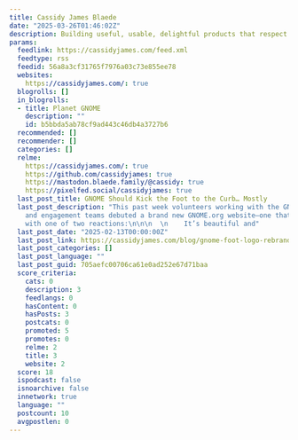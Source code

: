 ```yaml
---
title: Cassidy James Blaede
date: "2025-03-26T01:46:02Z"
description: Building useful, usable, delightful products that respect privacy.
params:
  feedlink: https://cassidyjames.com/feed.xml
  feedtype: rss
  feedid: 56a8a3cf31765f7976a03c73e855ee78
  websites:
    https://cassidyjames.com/: true
  blogrolls: []
  in_blogrolls:
  - title: Planet GNOME
    description: ""
    id: b5bbda5ab78cf9ad443c46db4a3727b6
  recommended: []
  recommender: []
  categories: []
  relme:
    https://cassidyjames.com/: true
    https://github.com/cassidyjames: true
    https://mastodon.blaede.family/@cassidy: true
    https://pixelfed.social/cassidyjames: true
  last_post_title: GNOME Should Kick the Foot to the Curb… Mostly
  last_post_description: "This past week volunteers working with the GNOME design
    and engagement teams debuted a brand new GNOME.org website—one that was met largely
    with one of two reactions:\n\n\n  \n    It’s beautiful and"
  last_post_date: "2025-02-13T00:00:00Z"
  last_post_link: https://cassidyjames.com/blog/gnome-foot-logo-rebrand/
  last_post_categories: []
  last_post_language: ""
  last_post_guid: 705aefc00706ca61e0ad252e67d71baa
  score_criteria:
    cats: 0
    description: 3
    feedlangs: 0
    hasContent: 0
    hasPosts: 3
    postcats: 0
    promoted: 5
    promotes: 0
    relme: 2
    title: 3
    website: 2
  score: 18
  ispodcast: false
  isnoarchive: false
  innetwork: true
  language: ""
  postcount: 10
  avgpostlen: 0
---
```

